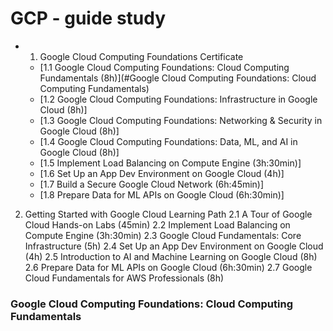 # GCP - guide study

- 1. Google Cloud Computing Foundations Certificate
   - [1.1 Google Cloud Computing Foundations: Cloud Computing Fundamentals (8h)](#Google Cloud Computing Foundations: Cloud Computing Fundamentals)
   - [1.2 Google Cloud Computing Foundations: Infrastructure in Google Cloud (8h)]
   - [1.3 Google Cloud Computing Foundations: Networking & Security in Google Cloud (8h)]
   - [1.4 Google Cloud Computing Foundations: Data, ML, and AI in Google Cloud (8h)]
   - [1.5 Implement Load Balancing on Compute Engine (3h:30min)]
   - [1.6 Set Up an App Dev Environment on Google Cloud (4h)]
   - [1.7 Build a Secure Google Cloud Network (6h:45min)]
   - [1.8 Prepare Data for ML APIs on Google Cloud (6h:30min)]

2. Getting Started with Google Cloud Learning Path
   2.1 A Tour of Google Cloud Hands-on Labs (45min)
   2.2 Implement Load Balancing on Compute Engine (3h:30min)
   2.3 Google Cloud Fundamentals: Core Infrastructure (5h)
   2.4 Set Up an App Dev Environment on Google Cloud (4h)
   2.5 Introduction to AI and Machine Learning on Google Cloud (8h)
   2.6 Prepare Data for ML APIs on Google Cloud (6h:30min)
   2.7 Google Cloud Fundamentals for AWS Professionals (8h)


### Google Cloud Computing Foundations: Cloud Computing Fundamentals 
